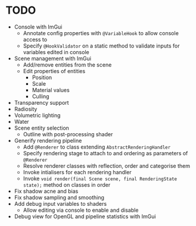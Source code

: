 # TODO

* Console with ImGui
  * Annotate config properties with `@VariableHook` to allow console access to
  * Specify `@HookValidator` on a static method to validate inputs for variables edited in console
* Scene management with ImGui
  * Add/remove entities from the scene
  * Edit properties of entities
    * Position
    * Scale
    * Material values
    * Culling
* Transparency support
* Radiosity
* Volumetric lighting
* Water
* Scene entity selection
  * Outline with post-processing shader
* Generify rendering pipeline
  * Add `@Renderer` to class extending `AbstractRenderingHandler`
  * Specify rendering stage to attach to and ordering as parameters of `@Renderer`
  * Resolve renderer classes with reflection, order and categorise them
  * Invoke intialisers for each rendering handler
  * Invoke `void render(final Scene scene, final RenderingState state);` method on classes in order
* Fix shadow acne and bias
* Fix shadow sampling and smoothing
* Add debug input variables to shaders
  * Allow editing via console to enable and disable
* Debug view for OpenGL and pipeline statistics with ImGui